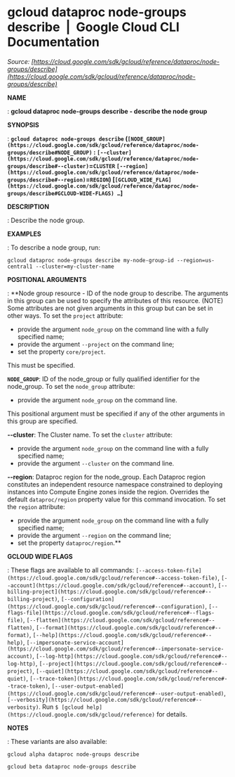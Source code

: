 # gcloud dataproc node-groups describe  |  Google Cloud CLI Documentation

*Source: [https://cloud.google.com/sdk/gcloud/reference/dataproc/node-groups/describe](https://cloud.google.com/sdk/gcloud/reference/dataproc/node-groups/describe)*

**NAME**

: **gcloud dataproc node-groups describe - describe the node group**

**SYNOPSIS**

: **`gcloud dataproc node-groups describe` (`[NODE_GROUP](https://cloud.google.com/sdk/gcloud/reference/dataproc/node-groups/describe#NODE_GROUP)` : `[--cluster](https://cloud.google.com/sdk/gcloud/reference/dataproc/node-groups/describe#--cluster)`=`CLUSTER` `[--region](https://cloud.google.com/sdk/gcloud/reference/dataproc/node-groups/describe#--region)`=`REGION`) [`[GCLOUD_WIDE_FLAG](https://cloud.google.com/sdk/gcloud/reference/dataproc/node-groups/describe#GCLOUD-WIDE-FLAGS) …`]**

**DESCRIPTION**

: Describe the node group.

**EXAMPLES**

: To describe a node group, run:

```
gcloud dataproc node-groups describe my-node-group-id --region=us-central1 --cluster=my-cluster-name
```

**POSITIONAL ARGUMENTS**

: **Node group resource - ID of the node group to describe. The arguments in this
group can be used to specify the attributes of this resource. (NOTE) Some
attributes are not given arguments in this group but can be set in other ways.
To set the `project` attribute:

- provide the argument `node_group` on the command line with a fully
specified name;
- provide the argument `--project` on the command line;
- set the property `core/project`.

This must be specified.

**`NODE_GROUP`**:
ID of the node_group or fully qualified identifier for the node_group.
To set the `node_group` attribute:

- provide the argument `node_group` on the command line.

This positional argument must be specified if any of the other arguments in this
group are specified.

**--cluster**:
The Cluster name.
To set the `cluster` attribute:

- provide the argument `node_group` on the command line with a fully
specified name;
- provide the argument `--cluster` on the command line.

**--region**:
Dataproc region for the node_group. Each Dataproc region constitutes an
independent resource namespace constrained to deploying instances into Compute
Engine zones inside the region. Overrides the default
`dataproc/region` property value for this command invocation.
To set the `region` attribute:

- provide the argument `node_group` on the command line with a fully
specified name;
- provide the argument `--region` on the command line;
- set the property `dataproc/region`.**

**GCLOUD WIDE FLAGS**

: These flags are available to all commands: `[--access-token-file](https://cloud.google.com/sdk/gcloud/reference#--access-token-file)`,
`[--account](https://cloud.google.com/sdk/gcloud/reference#--account)`, `[--billing-project](https://cloud.google.com/sdk/gcloud/reference#--billing-project)`,
`[--configuration](https://cloud.google.com/sdk/gcloud/reference#--configuration)`,
`[--flags-file](https://cloud.google.com/sdk/gcloud/reference#--flags-file)`,
`[--flatten](https://cloud.google.com/sdk/gcloud/reference#--flatten)`, `[--format](https://cloud.google.com/sdk/gcloud/reference#--format)`, `[--help](https://cloud.google.com/sdk/gcloud/reference#--help)`, `[--impersonate-service-account](https://cloud.google.com/sdk/gcloud/reference#--impersonate-service-account)`,
`[--log-http](https://cloud.google.com/sdk/gcloud/reference#--log-http)`,
`[--project](https://cloud.google.com/sdk/gcloud/reference#--project)`, `[--quiet](https://cloud.google.com/sdk/gcloud/reference#--quiet)`, `[--trace-token](https://cloud.google.com/sdk/gcloud/reference#--trace-token)`, `[--user-output-enabled](https://cloud.google.com/sdk/gcloud/reference#--user-output-enabled)`,
`[--verbosity](https://cloud.google.com/sdk/gcloud/reference#--verbosity)`.
Run `$ [gcloud help](https://cloud.google.com/sdk/gcloud/reference)` for details.

**NOTES**

: These variants are also available:

```
gcloud alpha dataproc node-groups describe
```

```
gcloud beta dataproc node-groups describe
```